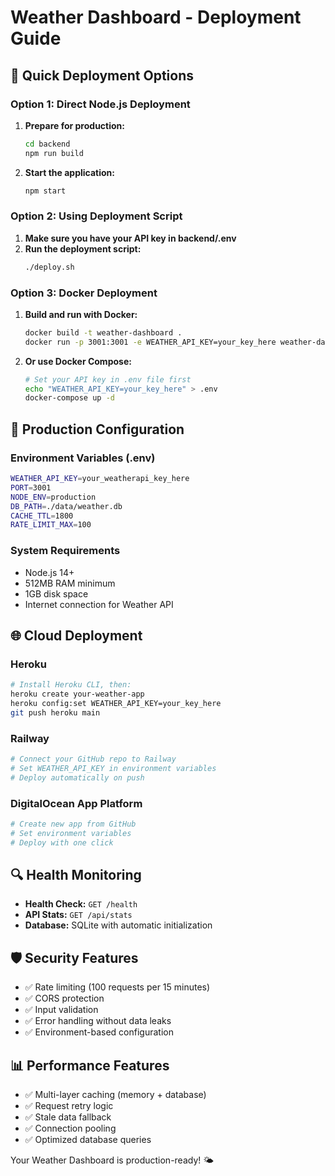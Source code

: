 # Weather Dashboard - Deployment Guide

## 🚀 Quick Deployment Options

### Option 1: Direct Node.js Deployment

1. **Prepare for production:**

   ```bash
   cd backend
   npm run build
   ```

2. **Start the application:**
   ```bash
   npm start
   ```

### Option 2: Using Deployment Script

1. **Make sure you have your API key in backend/.env**
2. **Run the deployment script:**
   ```bash
   ./deploy.sh
   ```

### Option 3: Docker Deployment

1. **Build and run with Docker:**

   ```bash
   docker build -t weather-dashboard .
   docker run -p 3001:3001 -e WEATHER_API_KEY=your_key_here weather-dashboard
   ```

2. **Or use Docker Compose:**
   ```bash
   # Set your API key in .env file first
   echo "WEATHER_API_KEY=your_key_here" > .env
   docker-compose up -d
   ```

## 🔧 Production Configuration

### Environment Variables (.env)

```bash
WEATHER_API_KEY=your_weatherapi_key_here
PORT=3001
NODE_ENV=production
DB_PATH=./data/weather.db
CACHE_TTL=1800
RATE_LIMIT_MAX=100
```

### System Requirements

- Node.js 14+
- 512MB RAM minimum
- 1GB disk space
- Internet connection for Weather API

## 🌐 Cloud Deployment

### Heroku

```bash
# Install Heroku CLI, then:
heroku create your-weather-app
heroku config:set WEATHER_API_KEY=your_key_here
git push heroku main
```

### Railway

```bash
# Connect your GitHub repo to Railway
# Set WEATHER_API_KEY in environment variables
# Deploy automatically on push
```

### DigitalOcean App Platform

```bash
# Create new app from GitHub
# Set environment variables
# Deploy with one click
```

## 🔍 Health Monitoring

- **Health Check:** `GET /health`
- **API Stats:** `GET /api/stats`
- **Database:** SQLite with automatic initialization

## 🛡️ Security Features

- ✅ Rate limiting (100 requests per 15 minutes)
- ✅ CORS protection
- ✅ Input validation
- ✅ Error handling without data leaks
- ✅ Environment-based configuration

## 📊 Performance Features

- ✅ Multi-layer caching (memory + database)
- ✅ Request retry logic
- ✅ Stale data fallback
- ✅ Connection pooling
- ✅ Optimized database queries

Your Weather Dashboard is production-ready! 🌤️
